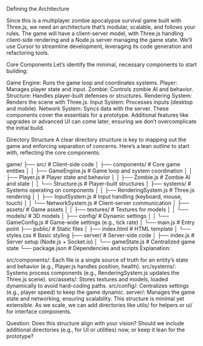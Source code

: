 Defining the Architecture

Since this is a multiplayer zombie apocalypse survival game built with Three.js, we need an architecture that’s modular, scalable, and follows your rules. The game will have a client-server model, with Three.js handling client-side rendering and a Node.js server managing the game state. We’ll use Cursor to streamline development, leveraging its code generation and refactoring tools.

Core Components
Let’s identify the minimal, necessary components to start building:

Game Engine: Runs the game loop and coordinates systems.
Player: Manages player state and input.
Zombie: Controls zombie AI and behavior.
Structure: Handles player-built defenses or structures.
Rendering System: Renders the scene with Three.js.
Input System: Processes inputs (desktop and mobile).
Network System: Syncs data with the server.
These components cover the essentials for a prototype. Additional features like upgrades or advanced UI can come later, ensuring we don’t overcomplicate the initial build.

Directory Structure
A clear directory structure is key to mapping out the game and enforcing separation of concerns. Here’s a lean outline to start with, reflecting the core components:

game/
├── src/                         # Client-side code
│   ├── components/              # Core game entities
│   │   ├── GameEngine.js        # Game loop and system coordination
│   │   ├── Player.js            # Player state and behavior
│   │   ├── Zombie.js            # Zombie AI and state
│   │   └── Structure.js         # Player-built structures
│   ├── systems/                 # Systems operating on components
│   │   ├── RenderingSystem.js   # Three.js rendering
│   │   ├── InputSystem.js       # Input handling (keyboard, mouse, touch)
│   │   └── NetworkSystem.js     # Client-server communication
│   ├── assets/                  # Game assets
│   │   ├── textures/            # Textures for models
│   │   └── models/              # 3D models
│   ├── config/                  # Dynamic settings
│   │   └── GameConfig.js        # Game-wide settings (e.g., tick rate)
│   └── main.js                  # Entry point
├── public/                      # Static files
│   ├── index.html               # HTML template
│   └── styles.css               # Basic styling
├── server/                      # Server-side code
│   ├── index.js                 # Server setup (Node.js + Socket.io)
│   └── gameState.js             # Centralized game state
└── package.json                 # Dependencies and scripts
Explanation:

src/components/: Each file is a single source of truth for an entity’s state and behavior (e.g., Player.js handles position, health).
src/systems/: Systems process components (e.g., RenderingSystem.js updates the Three.js scene).
src/assets/: Stores textures and models, loaded dynamically to avoid hard-coding paths.
src/config/: Centralizes settings (e.g., player speed) to keep the game dynamic.
server/: Manages the game state and networking, ensuring scalability.
This structure is minimal yet extensible. As we scale, we can add directories like utils/ for helpers or ui/ for interface components.

Question: Does this structure align with your vision? Should we include additional directories (e.g., for UI or utilities) now, or keep it lean for the prototype?